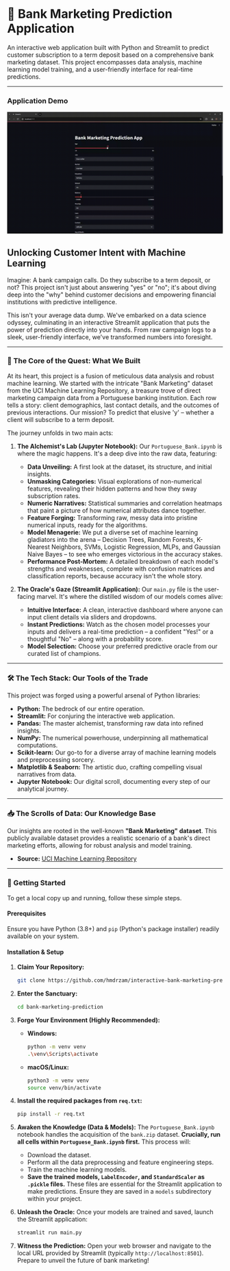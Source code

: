 # 🏦 Bank Marketing Prediction Application

An interactive web application built with Python and Streamlit to predict customer subscription to a term deposit based on a comprehensive bank marketing dataset. This project encompasses data analysis, machine learning model training, and a user-friendly interface for real-time predictions.

---

### Application Demo

![Bank Marketing App Demo](./assets/stream.gif) 


## Unlocking Customer Intent with Machine Learning

Imagine: A bank campaign calls. Do they subscribe to a term deposit, or not? This project isn't just about answering "yes" or "no"; it's about diving deep into the "why" behind customer decisions and empowering financial institutions with predictive intelligence.

This isn't your average data dump. We've embarked on a data science odyssey, culminating in an interactive Streamlit application that puts the power of prediction directly into your hands. From raw campaign logs to a sleek, user-friendly interface, we've transformed numbers into foresight.

---

### 🌟 The Core of the Quest: What We Built

At its heart, this project is a fusion of meticulous data analysis and robust machine learning. We started with the intricate "Bank Marketing" dataset from the UCI Machine Learning Repository, a treasure trove of direct marketing campaign data from a Portuguese banking institution. Each row tells a story: client demographics, last contact details, and the outcomes of previous interactions. Our mission? To predict that elusive 'y' – whether a client will subscribe to a term deposit.

The journey unfolds in two main acts:

1.  **The Alchemist's Lab (Jupyter Notebook):** Our `Portuguese_Bank.ipynb` is where the magic happens. It's a deep dive into the raw data, featuring:
    * **Data Unveiling:** A first look at the dataset, its structure, and initial insights.
    * **Unmasking Categories:** Visual explorations of non-numerical features, revealing their hidden patterns and how they sway subscription rates.
    * **Numeric Narratives:** Statistical summaries and correlation heatmaps that paint a picture of how numerical attributes dance together.
    * **Feature Forging:** Transforming raw, messy data into pristine numerical inputs, ready for the algorithms.
    * **Model Menagerie:** We put a diverse set of machine learning gladiators into the arena – Decision Trees, Random Forests, K-Nearest Neighbors, SVMs, Logistic Regression, MLPs, and Gaussian Naive Bayes – to see who emerges victorious in the accuracy stakes.
    * **Performance Post-Mortem:** A detailed breakdown of each model's strengths and weaknesses, complete with confusion matrices and classification reports, because accuracy isn't the whole story.

2.  **The Oracle's Gaze (Streamlit Application):** Our `main.py` file is the user-facing marvel. It's where the distilled wisdom of our models comes alive:
    * **Intuitive Interface:** A clean, interactive dashboard where anyone can input client details via sliders and dropdowns.
    * **Instant Predictions:** Watch as the chosen model processes your inputs and delivers a real-time prediction – a confident "Yes!" or a thoughtful "No" – along with a probability score.
    * **Model Selection:** Choose your preferred predictive oracle from our curated list of champions.

---

### 🛠️ The Tech Stack: Our Tools of the Trade

This project was forged using a powerful arsenal of Python libraries:

* **Python:** The bedrock of our entire operation.
* **Streamlit:** For conjuring the interactive web application.
* **Pandas:** The master alchemist, transforming raw data into refined insights.
* **NumPy:** The numerical powerhouse, underpinning all mathematical computations.
* **Scikit-learn:** Our go-to for a diverse array of machine learning models and preprocessing sorcery.
* **Matplotlib & Seaborn:** The artistic duo, crafting compelling visual narratives from data.
* **Jupyter Notebook:** Our digital scroll, documenting every step of our analytical journey.

---

### 📥 The Scrolls of Data: Our Knowledge Base

Our insights are rooted in the well-known **"Bank Marketing" dataset**. This publicly available dataset provides a realistic scenario of a bank's direct marketing efforts, allowing for robust analysis and model training.

* **Source:** [UCI Machine Learning Repository](https://archive.ics.uci.edu/ml/datasets/Bank+Marketing)

---

### 🚀 Getting Started

To get a local copy up and running, follow these simple steps.

#### Prerequisites

Ensure you have Python (3.8+) and `pip` (Python's package installer) readily available on your system.

#### Installation & Setup

1.  **Claim Your Repository:**
    ```sh
    git clone https://github.com/hmdrzam/interactive-bank-marketing-prediction.git
    ```

2.  **Enter the Sanctuary:**
    ```sh
    cd bank-marketing-prediction
    ```

3.  **Forge Your Environment (Highly Recommended):**
    * **Windows:**
        ```sh
        python -m venv venv
        .\venv\Scripts\activate
        ```
    * **macOS/Linux:**
        ```sh
        python3 -m venv venv
        source venv/bin/activate
        ```

4.  **Install the required packages from `req.txt`:**
    ```sh
    pip install -r req.txt
    ```

5.  **Awaken the Knowledge (Data & Models):**
    The `Portuguese_Bank.ipynb` notebook handles the acquisition of the `bank.zip` dataset. **Crucially, run all cells within `Portuguese_Bank.ipynb` first.** This process will:
    * Download the dataset.
    * Perform all the data preprocessing and feature engineering steps.
    * Train the machine learning models.
    * **Save the trained models, `LabelEncoder`, and `StandardScaler` as `.pickle` files.** These files are essential for the Streamlit application to make predictions. Ensure they are saved in a `models` subdirectory within your project.

6.  **Unleash the Oracle:**
    Once your models are trained and saved, launch the Streamlit application:
    ```sh
    streamlit run main.py
    ```

7.  **Witness the Prediction:**
    Open your web browser and navigate to the local URL provided by Streamlit (typically `http://localhost:8501`). Prepare to unveil the future of bank marketing!
